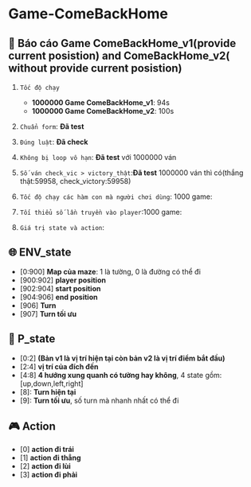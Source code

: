 # Game-ComeBackHome
## :dart: Báo cáo Game ComeBackHome_v1(provide current posistion) and  ComeBackHome_v2( without provide current posistion)

1.   `Tốc độ chạy`
      - **1000000 Game ComeBackHome_v1**: 94s
      - **1000000 Game ComeBackHome_v2**: 100s

2. `Chuẩn form`: **Đã test**
3. `Đúng luật`: **Đã check**
4. `Không bị loop vô hạn`: **Đã test** với 1000000 ván
5. `Số ván check_vic > victory_thật`:**Đã test** 1000000 ván thì có(thắng thật:59958, check_victory:59958)
6. `Tốc độ chạy các hàm con mà người chơi dùng`: 1000 game: 
7. `Tối thiểu số lần truyền vào player`:1000 game: 
8. `Giá trị state và action`:

## :globe_with_meridians: ENV_state
*   [0:900] **Map của maze**: 1 là tường, 0 là đường có thể đi
*   [900:902] **player position**
*   [902:904] **start position** 
*   [904:906] **end position** 
*   [906] **Turn**
*   [907] **Turn  tối ưu**


## :bust_in_silhouette: P_state
*   [0:2] **(Bản v1 là vị trí hiện tại còn bản v2 là vị trí điểm bắt đầu)**
*   [2:4] **vị trí của đích đến**
*   [4:8] **4 hướng xung quanh có tường hay không**, 4 state gồm: [up,down,left,right]
*   [8]:   **Turn hiện tại**
*   [9]:   **Turn tối ưu**, số turn mà nhanh nhất có thể đi



## :video_game: Action
* [0] **action đi trái**
* [1] **action đi thẳng**
* [2] **action đi lùi**
* [3] **action đi phải**

